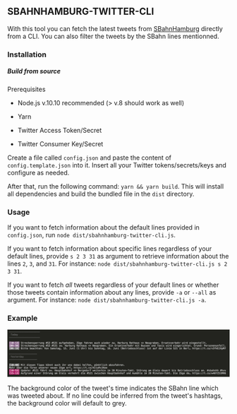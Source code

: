 ## SBAHNHAMBURG-TWITTER-CLI

With this tool you can fetch the latest tweets from [SBahnHamburg](https://twitter.com/SBahnHamburg) directly from a CLI. You can also filter the tweets by the SBahn lines mentionned.

### Installation

##### Build from source

Prerequisites

- Node.js v.10.10 recommended (> v.8 should work as well)

- Yarn

- Twitter Access Token/Secret

- Twitter Consumer Key/Secret

Create a file called `config.json` and paste the content of `config.template.json` into it. Insert all your Twitter tokens/secrets/keys and configure as needed.

After that, run the following command: `yarn && yarn build`. This will install all dependencies and build the bundled file in the `dist` directory.

### Usage

If you want to fetch information about the default lines provided in `config.json`, run `node dist/sbahnhamburg-twitter-cli.js`.

If you want to fetch information about specific lines regardless of your default lines, provide `s 2 3 31` as argument to retrieve information about the lines `2`, `3`, and `31`. For instance: `node dist/sbahnhamburg-twitter-cli.js s 2 3 31`.

If you want to fetch _all_ tweets regardless of your default lines or whether those tweets contain information about any lines, provide `-a` or `--all` as argument. For instance: `node dist/sbahnhamburg-twitter-cli.js -a`.

### Example

![Example Image](docs/example-image.png)

The background color of the tweet's time indicates the SBahn line which was tweeted about. If no line could be inferred from the tweet's hashtags, the background color will default to grey.
